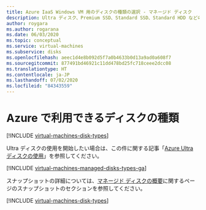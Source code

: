 ```yaml
---
title: Azure IaaS Windows VM 用のディスクの種類の選択 - マネージド ディスク
description: Ultra ディスク、Premium SSD、Standard SSD、Standard HDD などの、Windows 仮想マシンで使用できる Azure ディスクの種類について説明します。
author: roygara
ms.author: rogarana
ms.date: 06/03/2020
ms.topic: conceptual
ms.service: virtual-machines
ms.subservice: disks
ms.openlocfilehash: aeec1d4e8b092d5f7a0b4633b0d13a9ad0a608f7
ms.sourcegitcommit: 877491bd46921c11dd478bd25fc718ceee2dcc08
ms.translationtype: HT
ms.contentlocale: ja-JP
ms.lasthandoff: 07/02/2020
ms.locfileid: "84343559"
---
```

# <a name="what-disk-types-are-available-in-azure"></a>Azure で利用できるディスクの種類
[!INCLUDE [virtual-machines-disk-types](../../../includes/virtual-machines-managed-disks-types-overview.md)]

Ultra ディスクの使用を開始したい場合は、この件に関する記事「[Azure Ultra ディスクの使用](disks-enable-ultra-ssd.md)」を参照してください。

[!INCLUDE [virtual-machines-managed-disks-types-ga](../../../includes/virtual-machines-managed-disks-types-ga.md)]

スナップショットの詳細については、[マネージド ディスクの概要](managed-disks-overview.md)に関するページのスナップショットのセクションを参照してください。

[!INCLUDE [virtual-machines-disk-types](../../../includes/virtual-machines-managed-disks-types-billing-and-fees.md)]